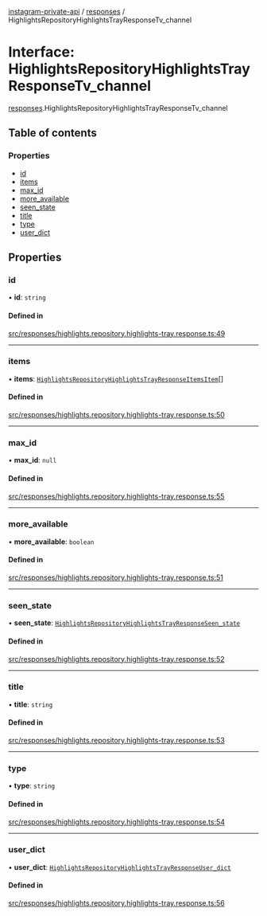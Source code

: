 [instagram-private-api](../../README.md) / [responses](../../modules/responses.md) / HighlightsRepositoryHighlightsTrayResponseTv_channel

# Interface: HighlightsRepositoryHighlightsTrayResponseTv\_channel

[responses](../../modules/responses.md).HighlightsRepositoryHighlightsTrayResponseTv_channel

## Table of contents

### Properties

- [id](HighlightsRepositoryHighlightsTrayResponseTv_channel.md#id)
- [items](HighlightsRepositoryHighlightsTrayResponseTv_channel.md#items)
- [max\_id](HighlightsRepositoryHighlightsTrayResponseTv_channel.md#max_id)
- [more\_available](HighlightsRepositoryHighlightsTrayResponseTv_channel.md#more_available)
- [seen\_state](HighlightsRepositoryHighlightsTrayResponseTv_channel.md#seen_state)
- [title](HighlightsRepositoryHighlightsTrayResponseTv_channel.md#title)
- [type](HighlightsRepositoryHighlightsTrayResponseTv_channel.md#type)
- [user\_dict](HighlightsRepositoryHighlightsTrayResponseTv_channel.md#user_dict)

## Properties

### id

• **id**: `string`

#### Defined in

[src/responses/highlights.repository.highlights-tray.response.ts:49](https://github.com/Nerixyz/instagram-private-api/blob/b3351b9/src/responses/highlights.repository.highlights-tray.response.ts#L49)

___

### items

• **items**: [`HighlightsRepositoryHighlightsTrayResponseItemsItem`](HighlightsRepositoryHighlightsTrayResponseItemsItem.md)[]

#### Defined in

[src/responses/highlights.repository.highlights-tray.response.ts:50](https://github.com/Nerixyz/instagram-private-api/blob/b3351b9/src/responses/highlights.repository.highlights-tray.response.ts#L50)

___

### max\_id

• **max\_id**: ``null``

#### Defined in

[src/responses/highlights.repository.highlights-tray.response.ts:55](https://github.com/Nerixyz/instagram-private-api/blob/b3351b9/src/responses/highlights.repository.highlights-tray.response.ts#L55)

___

### more\_available

• **more\_available**: `boolean`

#### Defined in

[src/responses/highlights.repository.highlights-tray.response.ts:51](https://github.com/Nerixyz/instagram-private-api/blob/b3351b9/src/responses/highlights.repository.highlights-tray.response.ts#L51)

___

### seen\_state

• **seen\_state**: [`HighlightsRepositoryHighlightsTrayResponseSeen_state`](HighlightsRepositoryHighlightsTrayResponseSeen_state.md)

#### Defined in

[src/responses/highlights.repository.highlights-tray.response.ts:52](https://github.com/Nerixyz/instagram-private-api/blob/b3351b9/src/responses/highlights.repository.highlights-tray.response.ts#L52)

___

### title

• **title**: `string`

#### Defined in

[src/responses/highlights.repository.highlights-tray.response.ts:53](https://github.com/Nerixyz/instagram-private-api/blob/b3351b9/src/responses/highlights.repository.highlights-tray.response.ts#L53)

___

### type

• **type**: `string`

#### Defined in

[src/responses/highlights.repository.highlights-tray.response.ts:54](https://github.com/Nerixyz/instagram-private-api/blob/b3351b9/src/responses/highlights.repository.highlights-tray.response.ts#L54)

___

### user\_dict

• **user\_dict**: [`HighlightsRepositoryHighlightsTrayResponseUser_dict`](HighlightsRepositoryHighlightsTrayResponseUser_dict.md)

#### Defined in

[src/responses/highlights.repository.highlights-tray.response.ts:56](https://github.com/Nerixyz/instagram-private-api/blob/b3351b9/src/responses/highlights.repository.highlights-tray.response.ts#L56)
